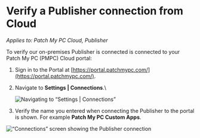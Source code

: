 # Verify a Publisher connection from Cloud

_Applies to: Patch My PC Cloud, Publisher_

To verify our on-premises Publisher is connected is connected to your Patch My PC (PMPC) Cloud portal:

1. Sign in to the Portal at [https://portal.patchmypc.com/](https://portal.patchmypc.com/).
2.  Navigate to **Settings | Connections**.\


    ![Navigating to “Settings | Connections”](/_images/image-%28639%29.png-"Navigating-to-\"Settings-|-Connections\"" "Navigating to “Settings | Connections”")
3. Verify the name you entered when connecting the Publisher to the portal is shown. For example **Patch My PC Custom Apps**.

![“Connections” screen showing the Publisher connection](/_images/image-%282598%29.png-"\"Connections\"-screen-showing-the-Publisher-connection" "“Connections” screen showing the Publisher connection")
